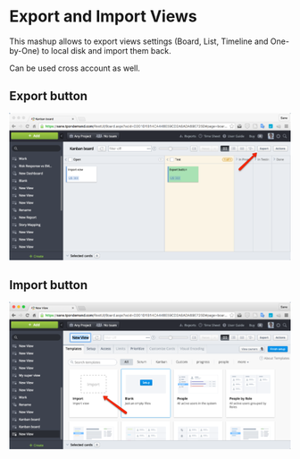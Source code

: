 # Export and Import Views

This mashup allows to export views settings (Board, List, Timeline and One-by-One) to local disk and import them back.

Can be used cross account as well.


## Export button
![Export](export.png)

## Import button
![Import](import.png)
